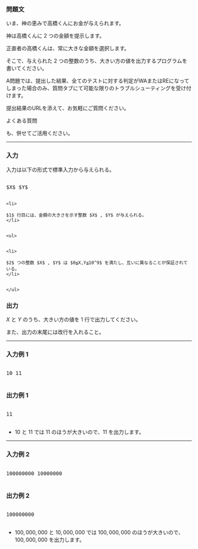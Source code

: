 
<div>



<div>

### 問題文

<section>


いま、神の恵みで高橋くんにお金が与えられます。

神は高橋くんに $2$ つの金額を提示します。

正直者の高橋くんは、常に大きな金額を選択します。

そこで、与えられた $2$ つの整数のうち、大きい方の値を出力するプログラムを書いてください。

<font>

A問題では、提出した結果、全てのテストに対する判定がWAまたはREになってしまった場合のみ、質問タブにて可能な限りのトラブルシューティングを受け付けます。

提出結果のURLを添えて、お気軽にご質問ください。

<a>

よくある質問
</a>

も、併せてご活用ください。
</font>


</section>


</div>

----

<div>


<div>

### 入力

<section>


入力は以下の形式で標準入力から与えられる。

<pre>

$X$ $Y$

</pre>

```
<li>

$1$ 行目には、金額の大きさを示す整数 $X$ , $Y$ が与えられる。
</li>


<ul>


<li>

$2$ つの整数 $X$ , $Y$ は $0≦X,Y≦10^9$ を満たし、互いに異なることが保証されている。
</li>


</ul>

```

</section>


</div>


<div>

### 出力

<section>

$X$ と $Y$ のうち、大きい方の値を $1$ 行で出力してください。

また、出力の末尾には改行を入れること。

</section>


</div>


</div>

----

<div>

### 入力例 1

<section>


<pre>

10 11

</pre>


</section>


</div>


<div>

### 出力例 1

<section>


<pre>

11

</pre>


<ul>


<li>

$10$ と $11$ では $11$ のほうが大きいので、$11$ を出力します。
</li>


</ul>


</section>


</div>

----

<div>

### 入力例 2

<section>


<pre>

100000000 10000000

</pre>


</section>


</div>


<div>

### 出力例 2

<section>


<pre>

100000000

</pre>


<ul>


<li>

$100,000,000$ と $10,000,000$ では $100,000,000$ のほうが大きいので、$100,000,000$ を出力します。
</li>


</ul>


</section>


</div>



</div>

